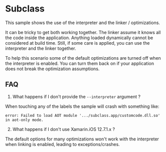 # Subclass

This sample shows the use of the interpreter and the linker / optimizations.

It can be tricky to get both working together. The linker assume it knows all the code inside the application. Anything loaded dynamically cannot be considered at build time. Still, if some care is applied, you can use the interpreter and the linker together.

To help this scenario some of the default optimizations are turned off when the interpreter is enabled. You can turn them back on if your application does not break the optimization assumptions.


## FAQ

1. What happens if I don't provide the `--interpreter` argument ?

When touching any of the labels the sample will crash with something like:
```
error: Failed to load AOT module '.../subclass.app/customcode.dll.so' in aot-only mode.
```

2. What happens if I don't use Xamarin.iOS 12.7.1.x ?

The default options for many optimizations won't work with the interpreter when linking is enabled, leading to exceptions/crashes.